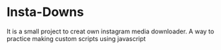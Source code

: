 # Insta-Downs
It is a small project to creat own instagram media downloader. A way to practice making custom scripts using javascript
